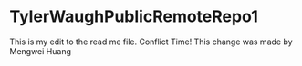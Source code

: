 # TylerWaughPublicRemoteRepo1
This is my edit to the read me file. Conflict Time!
This change was made by Mengwei Huang
